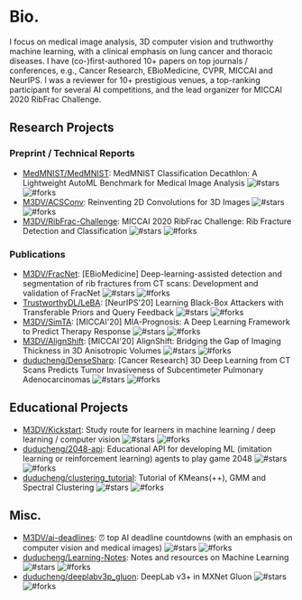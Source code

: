 # Bio.
I focus on medical image analysis, 3D computer vision and truthworthy machine learning, with a clinical emphasis on lung cancer and thoracic diseases. I have (co-)first-authored 10+ papers on top journals / conferences, e.g., Cancer Research, EBioMedicine, CVPR, MICCAI and NeurIPS. I was a reviewer for 10+ prestigious venues, a top-ranking participant for several AI competitions, and the lead organizer for MICCAI 2020 RibFrac Challenge.

## Research Projects
### Preprint / Technical Reports
* [MedMNIST/MedMNIST](https://github.com/MedMNIST/MedMNIST): MedMNIST Classification Decathlon: A Lightweight AutoML Benchmark for Medical Image Analysis ![#stars](https://img.shields.io/github/stars/MedMNIST/MedMNIST) ![#forks](https://img.shields.io/github/forks/MedMNIST/MedMNIST)
* [M3DV/ACSConv](https://github.com/M3DV/ACSConv): Reinventing 2D Convolutions for 3D Images ![#stars](https://img.shields.io/github/stars/M3DV/ACSConv) ![#forks](https://img.shields.io/github/forks/M3DV/ACSConv)
* [M3DV/RibFrac-Challenge](https://github.com/M3DV/RibFrac-Challenge): MICCAI 2020 RibFrac Challenge: Rib Fracture Detection and Classification ![#stars](https://img.shields.io/github/stars/M3DV/RibFrac-Challenge) ![#forks](https://img.shields.io/github/forks/M3DV/RibFrac-Challenge)

### Publications
* [M3DV/FracNet](https://github.com/M3DV/FracNet): [EBioMedicine] Deep-learning-assisted detection and segmentation of rib fractures from CT scans: Development and validation of FracNet ![#stars](https://img.shields.io/github/stars/M3DV/FracNet) ![#forks](https://img.shields.io/github/forks/M3DV/FracNet)
* [TrustworthyDL/LeBA](https://github.com/TrustworthyDL/LeBA): [NeurIPS'20] Learning Black-Box Attackers with Transferable Priors and Query Feedback ![#stars](https://img.shields.io/github/stars/TrustworthyDL/LeBA) ![#forks](https://img.shields.io/github/forks/TrustworthyDL/LeBA)
* [M3DV/SimTA](https://github.com/M3DV/SimTA): [MICCAI'20] MIA-Prognosis: A Deep Learning Framework to Predict Therapy Response ![#stars](https://img.shields.io/github/stars/M3DV/SimTA) ![#forks](https://img.shields.io/github/forks/M3DV/SimTA)
* [M3DV/AlignShift](https://github.com/M3DV/AlignShift): [MICCAI'20] AlignShift: Bridging the Gap of Imaging Thickness in 3D Anisotropic Volumes ![#stars](https://img.shields.io/github/stars/M3DV/AlignShift) ![#forks](https://img.shields.io/github/forks/M3DV/AlignShift)
* [duducheng/DenseSharp](https://github.com/duducheng/DenseSharp): [Cancer Research] 3D Deep Learning from CT Scans Predicts Tumor Invasiveness of Subcentimeter Pulmonary Adenocarcinomas ![#stars](https://img.shields.io/github/stars/duducheng/DenseSharp) ![#forks](https://img.shields.io/github/forks/duducheng/DenseSharp)

## Educational Projects
* [M3DV/Kickstart](https://github.com/M3DV/Kickstart): Study route for learners in machine learning / deep learning / computer vision ![#stars](https://img.shields.io/github/stars/M3DV/Kickstart) ![#forks](https://img.shields.io/github/forks/M3DV/Kickstart)
* [duducheng/2048-api](https://github.com/duducheng/2048-api): Educational API for developing ML (imitation learning or reinforcement learning) agents to play game 2048 ![#stars](https://img.shields.io/github/stars/duducheng/2048-api) ![#forks](https://img.shields.io/github/forks/duducheng/2048-api)
* [duducheng/clustering_tutorial](https://github.com/duducheng/clustering_tutorial): Tutorial of KMeans(++), GMM and Spectral Clustering ![#stars](https://img.shields.io/github/stars/duducheng/clustering_tutorial) ![#forks](https://img.shields.io/github/forks/duducheng/clustering_tutorial)

## Misc.
* [M3DV/ai-deadlines](https://github.com/M3DV/ai-deadlines): :alarm_clock: top AI deadline countdowns (with an emphasis on computer vision and medical images) ![#stars](https://img.shields.io/github/stars/M3DV/ai-deadlines) ![#forks](https://img.shields.io/github/forks/M3DV/ai-deadlines)
* [duducheng/Learning-Notes](https://github.com/duducheng/Learning-Notes): Notes and resources on Machine Learning ![#stars](https://img.shields.io/github/stars/duducheng/Learning-Notes) ![#forks](https://img.shields.io/github/forks/duducheng/Learning-Notes)
* [duducheng/deeplabv3p_gluon](https://github.com/duducheng/deeplabv3p_gluon): DeepLab v3+ in MXNet Gluon ![#stars](https://img.shields.io/github/stars/duducheng/deeplabv3p_gluon) ![#forks](https://img.shields.io/github/forks/duducheng/deeplabv3p_gluon)